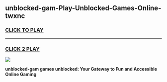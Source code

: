 
## unblocked-gam-Play-Unblocked-Games-Online-twxnc
<h3>
<a href="https://premium76.site?title=unblocked-gam&ref=25A">CLICK TO PLAY</a></h3>
<hr>

<h3>
<a href="https://premium76.site?title=unblocked-gam&ref=25A">CLICK 2 PLAY</a>
  
</h3>

<a href="https://premium76.site?title=unblocked-gam&ref=25A"><img src="https://clearcache.store/games.png"></a>


**unblocked-gam games unblocked: Your Gateway to Fun and Accessible Online Gaming**
